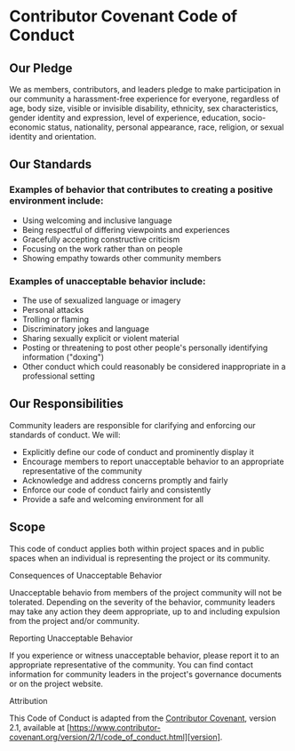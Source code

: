 # Contributor Covenant Code of Conduct

## Our Pledge

We as members, contributors, and leaders pledge to make participation in our community a harassment-free experience for everyone, regardless of age, body size, visible or invisible disability, ethnicity, sex characteristics, gender identity and expression, level of experience, education, socio-economic status, nationality, personal appearance, race, religion, or sexual identity and orientation.

## Our Standards

### Examples of behavior that contributes to creating a positive environment include:

- Using welcoming and inclusive language
- Being respectful of differing viewpoints and experiences
- Gracefully accepting constructive criticism
- Focusing on the work rather than on people
- Showing empathy towards other community members

### Examples of unacceptable behavior include:

- The use of sexualized language or imagery
- Personal attacks
- Trolling or flaming
- Discriminatory jokes and language
- Sharing sexually explicit or violent material
- Posting or threatening to post other people's personally identifying information ("doxing")
- Other conduct which could reasonably be considered inappropriate in a professional setting

## Our Responsibilities

Community leaders are responsible for clarifying and enforcing our standards of conduct. We will:

- Explicitly define our code of conduct and prominently display it
- Encourage members to report unacceptable behavior to an appropriate representative of the community
- Acknowledge and address concerns promptly and fairly
- Enforce our code of conduct fairly and consistently
- Provide a safe and welcoming environment for all

## Scope

This code of conduct applies both within project spaces and in public spaces when an individual is representing the project or its community.

Consequences of Unacceptable Behavior

Unacceptable behavio from members of the project community will not be tolerated. Depending on the severity of the behavior, community leaders may take any action they deem appropriate, up to and including expulsion from the project and/or community.

Reporting Unacceptable Behavior

If you experience or witness unacceptable behavior, please report it to an appropriate representative of the community. You can find contact information for community leaders in the project's governance documents or on the project website.

Attribution

This Code of Conduct is adapted from the [Contributor Covenant][homepage], version 2.1, available at [https://www.contributor-covenant.org/version/2/1/code_of_conduct.html][version].

[homepage]: https://www.contributor-covenant.org
[version]: https://www.contributor-covenant.org/version/2/1/code_of_conduct.html
